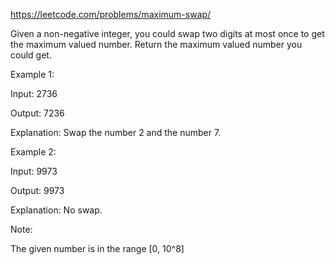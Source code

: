 https://leetcode.com/problems/maximum-swap/

Given a non-negative integer, you could swap two digits at most once to get the maximum valued number. Return the maximum valued number you could get.

Example 1:

Input: 2736

Output: 7236

Explanation: Swap the number 2 and the number 7.

Example 2:

Input: 9973

Output: 9973

Explanation: No swap.

Note:

The given number is in the range [0, 10^8]